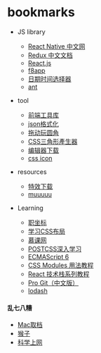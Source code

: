 bookmarks
============
- JS library
  - [React Native 中文网](https://reactnative.cn/)
  - [Redux 中文文档](http://cn.redux.js.org/index.html)
  - [React.js](http://reactjs.cn/react/index.html)
  - [f8app](https://github.com/fbsamples/f8app)
  - [日期时间选择器](http://www.bootcss.com/p/bootstrap-datetimepicker/)
  - [ant](https://ant.design/)
- tool
  - [前端工具库](http://www.qdfuns.com/tools.php?mod=regex)
  - [json格式化](http://sqlyun.cn/json/)
  - [拖动玩圆角](http://linxz.github.io/tianyizone/play-border-radius.html)
  - [CSS三角形產生器](http://apps.eky.hk/css-triangle-generator/zh-hant)
  - [编辑器下载](http://www.0daydown.com/?s=intellij+idea)
  - [css icon](http://cssicon.space/?nsukey=sUYiJmoSeEYl0ct1J1BMn0xlnMZxXnkN5JDAQHkhaP%2BumTQ8YeU2KiGw4eim4YHSzGcGf%2B2%2B%2FhhHg9CBthDRcijyc6DPR1QHc6sVCEkfn5J%2FG0TLJi2wDx%2FyLyKO0BewLTgo0ZAUXrSd1dEp2PheDEhW%2BaTuAHSo1IDsrVo0KSMQyAuvL1yy7gzUXPqbLSnQ#/icon/arrow-left)

- resources
  - [特效下载](http://www.topitxy.com/template/js-index.html)
  - [muuuuu](http://muuuuu.org/category/industry/wedding)

- Learning
  - [职坐标](http://www.zhizuobiao.com/)
  - [学习CSS布局](http://zh.learnlayout.com/toc.html)
  - [慕课网](http://www.imooc.com/)
  - [POSTCSS深入学习](http://www.w3cplus.com/blog/tags/517.html)
  - [ECMAScript 6](http://es6.ruanyifeng.com/)
  - [CSS Modules 用法教程](http://www.ruanyifeng.com/blog/2016/06/css_modules.html)
  - [React 技术栈系列教程](http://www.ruanyifeng.com/blog/2016/09/react-technology-stack.html)
  - [Pro Git（中文版）](http://git.oschina.net/progit/)
  - [lodash](http://lodashjs.com/)
  
#### 乱七八糟
* [Mac取档](http://unarchiver.c3.cx/)
* [猴子](https://aepkill.github.io/)
* [科学上网](https://www.shadowsocks.com.hk/)
